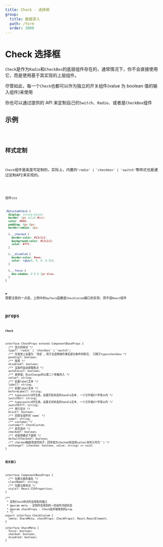 ```yaml
---
title: Check - 选择框
group:
  title: 数据录入
  path: /form
  order: 3000
---
```


# Check 选择框

`Check`是作为`Radio`和`CheckBox`的底层组件存在的，通常情况下，你不会直接使用它，而是使用基于其实现的上层组件。

尽管如此，每一个`Check`也都可以作为独立的开关组件(value 为 boolean 值的输入组件)来使用

你也可以通过提供的 API 来定制自己的`Switch`、`Radio`、或者是`CheckBox`组件

## 示例

<code src="./demo.tsx" />

## 样式定制

`Check`组件是高度可定制的，实际上，内置的`'radio' | 'checkbox' | 'switch'`等样式也是通过定制API来实现的。

<code src="./custom.tsx" />

组件css
```scss
.MyCustomCheck {
  display: inline-block;
  border: 1px solid #ccc;
  color: #666;
  padding: 4px 8px;
  border-radius: 4px;

  &.__checked {
    border-color: #13c2c2;
    background-color: #13c2c2;
    color: #fff;
  }

  &.__disabled {
    border-color: #eee;
    color: rgba(0, 0, 0, 0.35);
  }

  &.__focus {
    box-shadow: 0 0 0 2px blue;
  }
}
```

❤ 需要注意的一点是，上例中的`myCheck`函数是`CheckCustom`接口的实现，而不是`React`组件


## props

**`Check`**

```tsx | pure
interface CheckProps extends ComponentBaseProps {
  /** 显示的样式 */
  type?: 'radio' | 'checkbox' | 'switch';
  /** 在视觉上设置为 `待定`，用于全选等操作满足部分条件的情况， 只限于type=checkbox */
  pending?: boolean;
  /** 禁用 */
  disabled?: boolean;
  /** 渲染时自动获取焦点 */
  autoFocus?: boolean;
  /** 表单值，在onChange时以第二个参数传入 */
  value?: string;
  /** 后置label文本 */
  label?: string;
  /** 前置label文本 */
  beforeLabel?: string;
  /** type=switch时生效，设置开启状态的handle文本, 一个汉字或4个字母以内 */
  switchOn?: string;
  /** type=switch时生效，设置关闭状态的handle文本, 一个汉字或4个字母以内 */
  switchOff?: string;
  /** 单行显示 */
  block?: boolean;
  /** 同原生组件的`name` */
  name?: string;
  /** customer */
  customer?: CheckCustom;
  /** 是否选中 */
  checked?: boolean;
  /** 非受控模式下使用 */
  defaultChecked?: boolean;
  /** checked触发改变的钩子，回传值为checked状态和value(未传入时为'') */
  onChange?: (checked: boolean, value: string) => void;
}
```

**`相关接口`**

```tsx | pure
interface ComponentBaseProps {
  /** 包裹元素的类名 */
  className?: string;
  /** 包裹元素样式 */
  style?: React.CSSProperties;
}

/**
 * 定制Check样式时会用到的接口
 * @param meta - 定制时会用到的一些组件内部状态
 * @param checkProps - Check组件接收到的prop
 * */
export interface CheckCustom {
  (meta: ShareMeta, checkProps: CheckProps): React.ReactElement;
}

interface ShareMeta {
  focus: boolean;
  checked: boolean;
  disabled: boolean;
}
```
